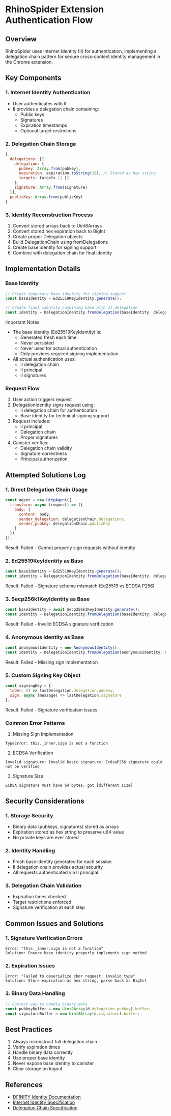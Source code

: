 # RhinoSpider Extension Authentication Flow

## Overview
RhinoSpider uses Internet Identity (II) for authentication, implementing a delegation chain pattern for secure cross-context identity management in the Chrome extension.

## Key Components

### 1. Internet Identity Authentication
- User authenticates with II
- II provides a delegation chain containing:
  - Public keys
  - Signatures
  - Expiration timestamps
  - Optional target restrictions

### 2. Delegation Chain Storage
```javascript
{
  delegations: [{
    delegation: {
      pubkey: Array.from(pubkey),
      expiration: expiration.toString(16), // Stored as hex string
      targets: targets || []
    },
    signature: Array.from(signature)
  }],
  publicKey: Array.from(publicKey)
}
```

### 3. Identity Reconstruction Process
1. Convert stored arrays back to Uint8Arrays
2. Convert stored hex expiration back to BigInt
3. Create proper Delegation objects
4. Build DelegationChain using fromDelegations
5. Create base identity for signing support
6. Combine with delegation chain for final identity

## Implementation Details

### Base Identity
```javascript
// Create temporary base identity for signing support
const baseIdentity = Ed25519KeyIdentity.generate();

// Create final identity combining base with II delegation
const identity = DelegationIdentity.fromDelegation(baseIdentity, delegationChain);
```

Important Notes:
- The base identity (Ed25519KeyIdentity) is:
  - Generated fresh each time
  - Never persisted
  - Never used for actual authentication
  - Only provides required signing implementation
- All actual authentication uses:
  - II delegation chain
  - II principal
  - II signatures

### Request Flow
1. User action triggers request
2. DelegationIdentity signs request using:
   - II delegation chain for authentication
   - Base identity for technical signing support
3. Request includes:
   - II principal
   - Delegation chain
   - Proper signatures
4. Canister verifies:
   - Delegation chain validity
   - Signature correctness
   - Principal authorization

## Attempted Solutions Log

### 1. Direct Delegation Chain Usage
```javascript
const agent = new HttpAgent({
  transform: async (request) => ({
    body: {
      content: body,
      sender_delegation: delegationChain.delegations,
      sender_pubkey: delegationChain.publicKey
    }
  })
});
```
Result: Failed - Cannot properly sign requests without identity

### 2. Ed25519KeyIdentity as Base
```javascript
const baseIdentity = Ed25519KeyIdentity.generate();
const identity = DelegationIdentity.fromDelegation(baseIdentity, delegationChain);
```
Result: Failed - Signature scheme mismatch (Ed25519 vs ECDSA P256)

### 3. Secp256k1KeyIdentity as Base
```javascript
const baseIdentity = await Secp256k1KeyIdentity.generate();
const identity = DelegationIdentity.fromDelegation(baseIdentity, delegationChain);
```
Result: Failed - Invalid ECDSA signature verification

### 4. Anonymous Identity as Base
```javascript
const anonymousIdentity = new AnonymousIdentity();
const identity = DelegationIdentity.fromDelegation(anonymousIdentity, delegationChain);
```
Result: Failed - Missing sign implementation

### 5. Custom Signing Key Object
```javascript
const signingKey = {
  toDer: () => lastDelegation.delegation.pubkey,
  sign: async (message) => lastDelegation.signature
};
```
Result: Failed - Signature verification issues

### Common Error Patterns

1. Missing Sign Implementation
```
TypeError: this._inner.sign is not a function
```

2. ECDSA Verification
```
Invalid signature: Invalid basic signature: EcdsaP256 signature could not be verified
```

3. Signature Size
```
ECDSA signature must have 64 bytes, got [different size]
```

## Security Considerations

### 1. Storage Security
- Binary data (pubkeys, signatures) stored as arrays
- Expiration stored as hex string to preserve u64 value
- No private keys are ever stored

### 2. Identity Handling
- Fresh base identity generated for each session
- II delegation chain provides actual security
- All requests authenticated via II principal

### 3. Delegation Chain Validation
- Expiration times checked
- Target restrictions enforced
- Signature verification at each step

## Common Issues and Solutions

### 1. Signature Verification Errors
```
Error: "this._inner.sign is not a function"
Solution: Ensure base identity properly implements sign method
```

### 2. Expiration Issues
```
Error: "Failed to deserialize cbor request: invalid type"
Solution: Store expiration as hex string, parse back as BigInt
```

### 3. Binary Data Handling
```javascript
// Correct way to handle binary data
const pubkeyBuffer = new Uint8Array(d.delegation.pubkey).buffer;
const signatureBuffer = new Uint8Array(d.signature).buffer;
```

## Best Practices

1. Always reconstruct full delegation chain
2. Verify expiration times
3. Handle binary data correctly
4. Use proper base identity
5. Never expose base identity to canister
6. Clear storage on logout

## References

- [DFINITY Identity Documentation](https://internetcomputer.org/docs/current/references/ii-spec)
- [Internet Identity Specification](https://github.com/dfinity/internet-identity/blob/main/docs/ii-spec.md)
- [Delegation Chain Specification](https://github.com/dfinity/agent-js/blob/main/packages/identity/src/identity/delegation.ts)
